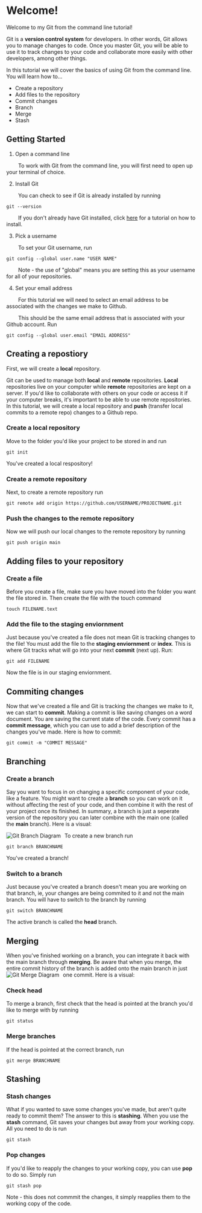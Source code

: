 # Welcome!
Welcome to my Git from the command line tutorial!

Git is a **version control system** for developers. In other words, Git allows you to manage changes to code. Once you master Git, you will be able to use it to track changes to your code and collaborate more easily with other developers, among other things.

In this tutorial we will cover the basics of using Git from the command line. You will learn how to...
* Create a repository
* Add files to the repository
* Commit changes
* Branch
* Merge
* Stash

## Getting Started

1. Open a command line

&nbsp;&nbsp;&nbsp;&nbsp;&nbsp;&nbsp;&nbsp; To work with Git from the command line, you will first need to open up your terminal of choice.
  
2. Install Git <br>

&nbsp;&nbsp;&nbsp;&nbsp;&nbsp;&nbsp;&nbsp; You can check to see if Git is already installed by running
   ```
   git --version
   ```
&nbsp;&nbsp;&nbsp;&nbsp;&nbsp;&nbsp;&nbsp; If you don't already have Git installed, click [here](https://docs.gitlab.com/ee/topics/git/how_to_install_git/index.html) for a tutorial on how to install.
 
3. Pick a username

&nbsp;&nbsp;&nbsp;&nbsp;&nbsp;&nbsp;&nbsp; To set your Git username, run

```
git config --global user.name "USER NAME"
```

&nbsp;&nbsp;&nbsp;&nbsp;&nbsp;&nbsp;&nbsp; Note - the use of "global" means you are setting this as your username for all of your repositories.

4. Set your email address

&nbsp;&nbsp;&nbsp;&nbsp;&nbsp;&nbsp;&nbsp; For this tutorial we will need to select an email address to be associated with the changes we make to Github. 

&nbsp;&nbsp;&nbsp;&nbsp;&nbsp;&nbsp;&nbsp; This should be the same email address that is associated with your Github account. Run

```
git config --global user.email "EMAIL ADDRESS"
```

## Creating a repostiory
First, we will create a **local** repository. 

Git can be used to manage both **local** and **remote** repositories. **Local** repositories live on your computer while **remote** repositories are kept on a server. If you'd like to collaborate with others on your code or access it if your computer breaks, it's important to be able to use remote repositories. In this tutorial, we will create a local repository and **push** (transfer local commits to a remote repo) changes to a Github repo. 

### Create a local repository
Move to the folder you'd like your project to be stored in and run
```
git init
```
You've created a local respository!

### Create a remote repository
Next, to create a remote repository run 
```
git remote add origin https://github.com/USERNAME/PROJECTNAME.git
```

### Push the changes to the remote repository
Now we will push our local changes to the remote repository by running

```
git push origin main
```

## Adding files to your repository
### Create a file
Before you create a file, make sure you have moved into the folder you want the file stored in. Then create the file with the touch command

```
touch FILENAME.text
```

### Add the file to the staging enviornment
Just because you've created a file does not mean Git is tracking changes to the file! You must add the file to the **staging enviornment** or **index**. This is where Git tracks what will go into your next **commit** (next up).
Run:

```
git add FILENAME
```
Now the file is in our staging enviornment. 

## Commiting changes
Now that we've created a file and Git is tracking the changes we make to it, we can start to **commit**. Making a commit is like saving changes on a word document. You are saving the current state of the code. Every commit has a **commit message**, which you can use to add a brief description of the changes you've made. Here is how to commit:

```
git commit -m "COMMIT MESSAGE"
```

## Branching

### Create a branch
Say you want to focus in on changing a specific component of your code, like a feature. You might want to create a **branch** so you can work on it without affecting the rest of your code, and then combine it with the rest of your project once its finished. In summary, a branch is just a seperate version of the repository you can later combine with the main one (called the **main** branch). Here is a visual:

<img src="https://wac-cdn.atlassian.com/dam/jcr:a905ddfd-973a-452a-a4ae-f1dd65430027/01%20Git%20branch.svg?cdnVersion=1441"
     alt="Git Branch Diagram"
     style="float: left; margin-right: 10px;" />

     
To create a new branch run

```
git branch BRANCHNAME
```
You've created a branch!

### Switch to a branch
Just because you've created a branch doesn't mean you are working on that branch, ie, your changes are being commited to it and not the main branch. You will have to switch to the branch by running

```
git switch BRANCHNAME
```

The active branch is called the **head** branch. 

## Merging
When you've finished working on a branch, you can integrate it back with the main branch through **merging**. Be aware that when you merge, the entire commit history of the branch is added onto the main branch in just one commit. Here is a visual:
<img src="https://wac-cdn.atlassian.com/dam/jcr:c6db91c1-1343-4d45-8c93-bdba910b9506/02%20Branch-1%20kopiera.png?cdnVersion=1441"
     alt="Git Merge Diagram"
     style="float: left; margin-right: 10px;" />

### Check head
To merge a branch, first check that the head is pointed at the branch you'd like to merge with by running

```
git status
```

### Merge branches
If the head is pointed at the correct branch, run

```
git merge BRANCHNAME
```

## Stashing

### Stash changes
What if you wanted to save some changes you've made, but aren't quite ready to commit them? The answer to this is **stashing**. When you use the **stash** command, Git saves your changes but away from your working copy. All you need to do is run

```
git stash
```

### Pop changes
If you'd like to reapply the changes to your working copy, you can use **pop** to do so. Simply run

```
git stash pop
```
Note - this does not commmit the changes, it simply reapplies them to the working copy of the code.



